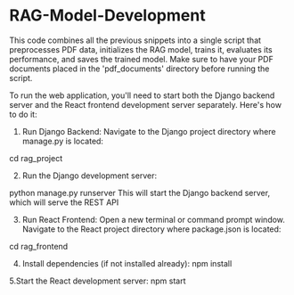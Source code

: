 # RAG-Model-Development
This code combines all the previous snippets into a single script that preprocesses PDF data, initializes the RAG model, trains it, evaluates its performance, and saves the trained model. Make sure to have your PDF documents placed in the 'pdf_documents' directory before running the script.

To run the web application, you'll need to start both the Django backend server and the React frontend development server separately. Here's how to do it:
1. Run Django Backend:
Navigate to the Django project directory where manage.py is located:

cd rag_project

2. Run the Django development server:
   
python manage.py runserver
This will start the Django backend server, which will serve the REST API 

3. Run React Frontend:
Open a new terminal or command prompt window.
Navigate to the React project directory where package.json is located:

cd rag_frontend

4. Install dependencies (if not installed already):
npm install

5.Start the React development server:
npm start
